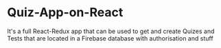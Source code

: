 # Quiz-App-on-React

It's a full React-Redux app that can be used to get and create Quizes and Tests that are located in a Firebase database with authorisation and stuff
